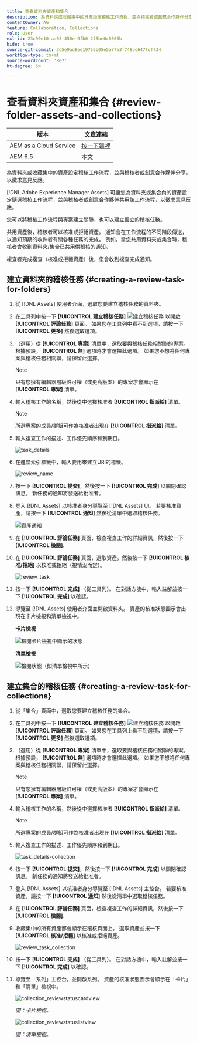 ```yaml
---
title: 查看資料夾資產和集合
description: 為資料夾或收藏集中的資產設定稽核工作流程，並與稽核者或創意合作夥伴分享，以徵求意見反應。
contentOwner: AG
feature: Collaboration, Collections
role: User
exl-id: 23c90e10-aa03-450e-9fb0-2f5be0c5066b
hide: true
source-git-commit: 3d5e9ad8ee19756b05e5a77a3f748bc647fcf734
workflow-type: tm+mt
source-wordcount: '807'
ht-degree: 5%

---
```


# 查看資料夾資產和集合 {#review-folder-assets-and-collections}

| 版本 | 文章連結 |
| -------- | ---------------------------- |
| AEM as a Cloud Service  | [按一下這裡](https://experienceleague.adobe.com/docs/experience-manager-cloud-service/content/assets/manage/bulk-approval.html?lang=en) |
| AEM 6.5 | 本文 |

為資料夾或收藏集中的資產設定稽核工作流程，並與稽核者或創意合作夥伴分享，以徵求意見反應。

[!DNL Adobe Experience Manager Assets] 可讓您為資料夾或集合內的資產設定隨選稽核工作流程，並與稽核者或創意合作夥伴共用該工作流程，以徵求意見反應。

您可以將稽核工作流程與專案建立關聯，也可以建立獨立的稽核任務。

共用資產後，稽核者可以核准或拒絕資產。 通知會在工作流程的不同階段傳送，以通知預期的收件者有關各種任務的完成。 例如，當您共用資料夾或集合時，稽核者會收到資料夾/集合已共用供稽核的通知。

複查者完成複查（核准或拒絕資產）後，您會收到複查完成通知。

## 建立資料夾的稽核任務 {#creating-a-review-task-for-folders}

1. 從 [!DNL Assets] 使用者介面，選取您要建立稽核任務的資料夾。
1. 在工具列中按一下 **[!UICONTROL 建立稽核任務]** ![建立稽核任務](assets/do-not-localize/create-review-task.png) 以開啟 **[!UICONTROL 評論任務]** 頁面。 如果您在工具列中看不到選項，請按一下 **[!UICONTROL 更多]** 然後選取選項。

1. （選用）從 **[!UICONTROL 專案]** 清單中，選取要與稽核任務相關聯的專案。 根據預設， **[!UICONTROL 無]** 選項時才會選擇此選項。 如果您不想將任何專案與稽核任務相關聯，請保留此選擇。

   >[!NOTE]
   >
   >只有您擁有編輯器層級許可權（或更高版本）的專案才會顯示在 **[!UICONTROL 專案]** 清單。

1. 輸入稽核工作的名稱，然後從中選擇核准者 **[!UICONTROL 指派給]** 清單。

   >[!NOTE]
   >
   >所選專案的成員/群組可作為核准者出現在 **[!UICONTROL 指派給]** 清單。

1. 輸入複查工作的描述、工作優先順序和到期日。

   ![task_details](assets/task_details.png)

1. 在進階索引標籤中，輸入要用來建立URI的標籤。

   ![review_name](assets/review_name.png)

1. 按一下 **[!UICONTROL 提交]**，然後按一下 **[!UICONTROL 完成]** 以關閉確認訊息。 新任務的通知將發送給批准者。
1. 登入 [!DNL Assets] 以核准者身分導覽至 [!DNL Assets] UI。 若要核准資產，請按一下 **[!UICONTROL 通知]** 然後從清單中選取稽核任務。

   ![資產通知](assets/aemAssetsNotification.png)

1. 在 **[!UICONTROL 評論任務]** 頁面，檢查複查工作的詳細資訊，然後按一下 **[!UICONTROL 檢閱]**.
1. 在 **[!UICONTROL 評論任務]** 頁面，選取資產，然後按一下 **[!UICONTROL 核准/拒絕]** 以核准或拒絕（視情況而定）。

   ![review_task](assets/review_task.png)

1. 按一下 **[!UICONTROL 完成]** （從工具列）。 在對話方塊中，輸入註解並按一下  **[!UICONTROL 完成]** 以確認。
1. 導覽至 [!DNL Assets] 使用者介面並開啟資料夾。 資產的核准狀態圖示會出現在卡片檢視和清單檢視中。

   **卡片檢視**

   ![檢閱卡片檢視中顯示的狀態](assets/chlimage_1-404.png)

   **清單檢視**

   ![檢閱狀態（如清單檢視中所示）](assets/review_status_listview.png)

## 建立集合的稽核任務 {#creating-a-review-task-for-collections}

1. 從「集合」頁面中，選取您要建立稽核任務的集合。
1. 在工具列中按一下 **[!UICONTROL 建立稽核任務]** ![建立稽核任務](assets/do-not-localize/create-review-task.png) 以開啟 **[!UICONTROL 評論任務]** 頁面。 如果您在工具列上看不到選項，請按一下 **[!UICONTROL 更多]** 然後選取選項。

1. （選用）從 **[!UICONTROL 專案]** 清單中，選取要與稽核任務相關聯的專案。 根據預設， **[!UICONTROL 無]** 選項時才會選擇此選項。 如果您不想將任何專案與稽核任務相關聯，請保留此選擇。

   >[!NOTE]
   >
   >只有您擁有編輯器層級許可權（或更高版本）的專案才會顯示在 **[!UICONTROL 專案]** 清單。

1. 輸入稽核工作的名稱，然後從中選擇核准者 **[!UICONTROL 指派給]** 清單。

   >[!NOTE]
   >
   >所選專案的成員/群組可作為核准者出現在 **[!UICONTROL 指派給]** 清單。

1. 輸入複查工作的描述、工作優先順序和到期日。

   ![task_details-collection](assets/task_details-collection.png)

1. 按一下 **[!UICONTROL 提交]**，然後按一下 **[!UICONTROL 完成]** 以關閉確認訊息。 新任務的通知將發送給批准者。
1. 登入 [!DNL Assets] 以核准者身分導覽至 [!DNL Assets] 主控台。 若要核准資產，請按一下 **[!UICONTROL 通知]** 然後從清單中選取稽核任務。
1. 在 **[!UICONTROL 評論任務]** 頁面，檢查複查工作的詳細資訊，然後按一下 **[!UICONTROL 檢閱]**.
1. 收藏集中的所有資產都會顯示在稽核頁面上。 選取資產並按一下 **[!UICONTROL 核准/拒絕]** 以核准或拒絕資產。

   ![review_task_collection](assets/review_task_collection.png)

1. 按一下 **[!UICONTROL 完成]** （從工具列）。 在對話方塊中，輸入註解並按一下 **[!UICONTROL 完成]** 以確認。
1. 導覽至「系列」主控台，並開啟系列。 資產的核准狀態圖示會顯示在「卡片」和「清單」檢視中。

   ![collection_reviewstatuscardview](assets/collection_reviewstatuscardview.png)

   *圖：卡片檢視。*

   ![collection_reviewstatuslistview](assets/collection_reviewstatuslistview.png)

   *圖：清單檢視。*
